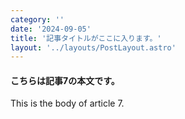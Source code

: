 ```yaml
---
category: ''
date: '2024-09-05'
title: '記事タイトルがここに入ります。'
layout: '../layouts/PostLayout.astro'
---
```


#### こちらは記事7の本文です。

This is the body of article 7.
